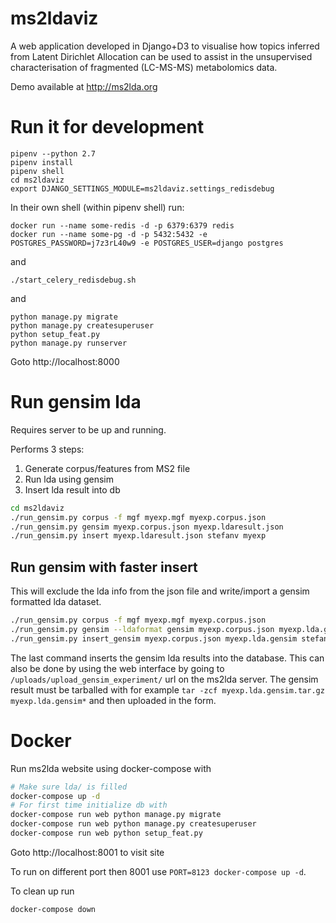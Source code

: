 # ms2ldaviz

A web application developed in Django+D3 to visualise how topics inferred from Latent Dirichlet Allocation can be used to assist in the unsupervised characterisation of fragmented (LC-MS-MS) metabolomics data.

Demo available at http://ms2lda.org

# Run it for development

```
pipenv --python 2.7
pipenv install
pipenv shell
cd ms2ldaviz
export DJANGO_SETTINGS_MODULE=ms2ldaviz.settings_redisdebug
```

In their own shell (within pipenv shell) run:
```
docker run --name some-redis -d -p 6379:6379 redis
docker run --name some-pg -d -p 5432:5432 -e POSTGRES_PASSWORD=j7z3rL40w9 -e POSTGRES_USER=django postgres
```
and
```
./start_celery_redisdebug.sh
```
and
```
python manage.py migrate
python manage.py createsuperuser
python setup_feat.py
python manage.py runserver
```

Goto http://localhost:8000

# Run gensim lda

Requires server to be up and running.

Performs 3 steps:
1. Generate corpus/features from MS2 file
2. Run lda using gensim
3. Insert lda result into db

```bash
cd ms2ldaviz
./run_gensim.py corpus -f mgf myexp.mgf myexp.corpus.json
./run_gensim.py gensim myexp.corpus.json myexp.ldaresult.json
./run_gensim.py insert myexp.ldaresult.json stefanv myexp
```

## Run gensim with faster insert

This will exclude the lda info from the json file and write/import a gensim formatted lda dataset.

```bash
./run_gensim.py corpus -f mgf myexp.mgf myexp.corpus.json
./run_gensim.py gensim --ldaformat gensim myexp.corpus.json myexp.lda.gensim
./run_gensim.py insert_gensim myexp.corpus.json myexp.lda.gensim stefanv myexp
```

The last command inserts the gensim lda results into the database. 
This can also be done by using the web interface by going to `/uploads/upload_gensim_experiment/` url on the ms2lda server.
The gensim result must be tarballed with for example `tar -zcf myexp.lda.gensim.tar.gz myexp.lda.gensim*` and then uploaded in the form.

# Docker

Run ms2lda website using docker-compose with

```bash
# Make sure lda/ is filled
docker-compose up -d
# For first time initialize db with
docker-compose run web python manage.py migrate
docker-compose run web python manage.py createsuperuser
docker-compose run web python setup_feat.py
```

Goto http://localhost:8001 to visit site

To run on different port then 8001 use `PORT=8123 docker-compose up -d`.

To clean up run
```bash
docker-compose down
```
